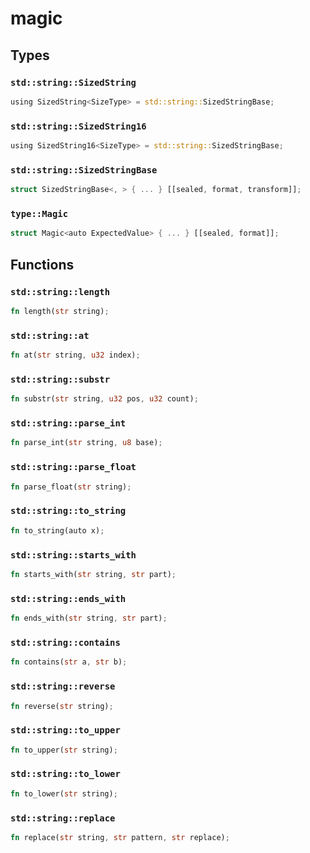 # magic


## Types

### `std::string::SizedString`

```rust
using SizedString<SizeType> = std::string::SizedStringBase;
```
### `std::string::SizedString16`

```rust
using SizedString16<SizeType> = std::string::SizedStringBase;
```
### `std::string::SizedStringBase`

```rust
struct SizedStringBase<, > { ... } [[sealed, format, transform]];
```
### `type::Magic`

```rust
struct Magic<auto ExpectedValue> { ... } [[sealed, format]];
```


## Functions

### `std::string::length`


```rust
fn length(str string);
```
### `std::string::at`


```rust
fn at(str string, u32 index);
```
### `std::string::substr`


```rust
fn substr(str string, u32 pos, u32 count);
```
### `std::string::parse_int`


```rust
fn parse_int(str string, u8 base);
```
### `std::string::parse_float`


```rust
fn parse_float(str string);
```
### `std::string::to_string`


```rust
fn to_string(auto x);
```
### `std::string::starts_with`


```rust
fn starts_with(str string, str part);
```
### `std::string::ends_with`


```rust
fn ends_with(str string, str part);
```
### `std::string::contains`


```rust
fn contains(str a, str b);
```
### `std::string::reverse`


```rust
fn reverse(str string);
```
### `std::string::to_upper`


```rust
fn to_upper(str string);
```
### `std::string::to_lower`


```rust
fn to_lower(str string);
```
### `std::string::replace`


```rust
fn replace(str string, str pattern, str replace);
```
